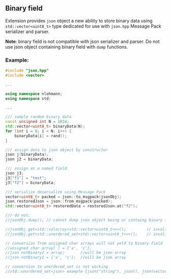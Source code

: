 ## Binary field

Extension provides `json` object a new ability to store binary data using `std::vector<uint8_t>` type dedicated for use with `json.hpp` Message Pack serializer and parser.


**Note**: binary field is not compatible with json serializer and parser. Do not use json object containing binary field with `dump` functions.


### Example:
```cpp
#include "json.hpp"
#include <vector>

...

using namespace nlohmann;
using namespace std;

...

/// sample random binary data 
const unsigned int N = 1024;
std::vector<uint8_t> binaryData(N);
for (int i = 0; i < N; i++) {
    binaryData[i] = rand();
}

/// assign data to json object by constructor
json j(binaryData);
json j2 = binaryData;

/// assign as a named field
json j3;
j3["f1"] = "test";
j3["f2"] = binaryData;

/// serialize deserialize using Message Pack
vector<uint8_t> packed = json::to_msgpack(jsonObj);
json restoredJson = json::from_msgpack(packed);
std::vector<uint8_t> restoredData = restoredJson.at("f2");

/// do not:
//jsonObj.dump(); // cannot dump json object being or containg binary field

//jsonObj.get<std::valarray<std::vector<uint8_t>>>();         // invalid conversion
//jsonObj.get<std::unordered_set<std::vector<uint8_t>>>();    // invalid conversion

// conversion from unsigned char arrays will not yeld to binary field  
//unsigned char array[ ] = {'a', 'c'};
//json notBinary2 = array;       //will be json array
//json notBinary1 = {'a', 'c'};  //will be json array

// conversion to unordered_set is not working    
//std::unordered_set<json> example {json("string"), json(), json(vector<uint8_t>({0x00,0x33})};    //invalid conversion
```
